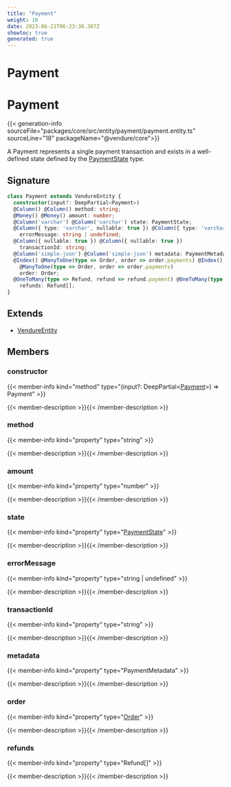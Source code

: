```yaml
---
title: "Payment"
weight: 10
date: 2023-06-21T06:23:38.387Z
showtoc: true
generated: true
---
```

<!-- This file was generated from the Vendure source. Do not modify. Instead, re-run the "docs:build" script -->

# Payment
<div class="symbol">


# Payment

{{< generation-info sourceFile="packages/core/src/entity/payment/payment.entity.ts" sourceLine="18" packageName="@vendure/core">}}

A Payment represents a single payment transaction and exists in a well-defined state
defined by the <a href='/typescript-api/payment/payment-state#paymentstate'>PaymentState</a> type.

## Signature

```TypeScript
class Payment extends VendureEntity {
  constructor(input?: DeepPartial<Payment>)
  @Column() @Column() method: string;
  @Money() @Money() amount: number;
  @Column('varchar') @Column('varchar') state: PaymentState;
  @Column({ type: 'varchar', nullable: true }) @Column({ type: 'varchar', nullable: true })
    errorMessage: string | undefined;
  @Column({ nullable: true }) @Column({ nullable: true })
    transactionId: string;
  @Column('simple-json') @Column('simple-json') metadata: PaymentMetadata;
  @Index() @ManyToOne(type => Order, order => order.payments) @Index()
    @ManyToOne(type => Order, order => order.payments)
    order: Order;
  @OneToMany(type => Refund, refund => refund.payment) @OneToMany(type => Refund, refund => refund.payment)
    refunds: Refund[];
}
```
## Extends

 * <a href='/typescript-api/entities/vendure-entity#vendureentity'>VendureEntity</a>


## Members

### constructor

{{< member-info kind="method" type="(input?: DeepPartial&#60;<a href='/typescript-api/entities/payment#payment'>Payment</a>&#62;) => Payment"  >}}

{{< member-description >}}{{< /member-description >}}

### method

{{< member-info kind="property" type="string"  >}}

{{< member-description >}}{{< /member-description >}}

### amount

{{< member-info kind="property" type="number"  >}}

{{< member-description >}}{{< /member-description >}}

### state

{{< member-info kind="property" type="<a href='/typescript-api/payment/payment-state#paymentstate'>PaymentState</a>"  >}}

{{< member-description >}}{{< /member-description >}}

### errorMessage

{{< member-info kind="property" type="string | undefined"  >}}

{{< member-description >}}{{< /member-description >}}

### transactionId

{{< member-info kind="property" type="string"  >}}

{{< member-description >}}{{< /member-description >}}

### metadata

{{< member-info kind="property" type="PaymentMetadata"  >}}

{{< member-description >}}{{< /member-description >}}

### order

{{< member-info kind="property" type="<a href='/typescript-api/entities/order#order'>Order</a>"  >}}

{{< member-description >}}{{< /member-description >}}

### refunds

{{< member-info kind="property" type="Refund[]"  >}}

{{< member-description >}}{{< /member-description >}}


</div>
